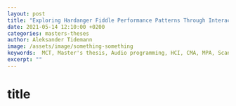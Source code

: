 ```yaml
---
layout: post
title: "Exploring Hardanger Fiddle Performance Patterns Through Interactive Computational Tools"
date: 2021-05-14 12:10:00 +0200
categories: masters-theses
author: Aleksander Tidemann
image: /assets/image/something-something
keywords:  MCT, Master's thesis, Audio programming, HCI, CMA, MPA, Scandinavian folk music studies,
excerpt: ""
---
```


# title
